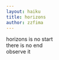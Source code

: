 ```yaml
---
layout: haiku
title: horizons
author: zzfima
---
```


horizons is no start <br>
there is no end <br>
observe it <br>
